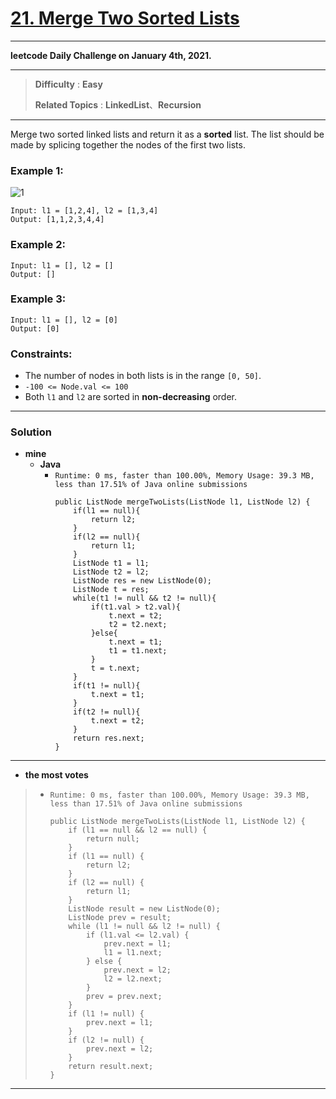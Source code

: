 # [21. Merge Two Sorted Lists](https://leetcode.com/problems/merge-two-sorted-lists/description/)

---

**leetcode Daily Challenge on January 4th, 2021.**

---

> **Difficulty** : **Easy**
>
> **Related Topics** : **LinkedList**、**Recursion**

---

Merge two sorted linked lists and return it as a **sorted** list. The list should be made by splicing together the nodes of the first two lists.



### Example 1:
![1](https://assets.leetcode.com/uploads/2020/10/03/merge_ex1.jpg)
```
Input: l1 = [1,2,4], l2 = [1,3,4]
Output: [1,1,2,3,4,4]
```

### Example 2:
```
Input: l1 = [], l2 = []
Output: []
```

### Example 3:
```
Input: l1 = [], l2 = [0]
Output: [0]
```

### Constraints:
* The number of nodes in both lists is in the range `[0, 50]`.
* `-100 <= Node.val <= 100`
* Both `l1` and `l2` are sorted in **non-decreasing** order.

---


### Solution
* **mine**
  * **Java**
    * `Runtime: 0 ms, faster than 100.00%, Memory Usage: 39.3 MB, less than 17.51% of Java online submissions`
      ```
      public ListNode mergeTwoLists(ListNode l1, ListNode l2) {
          if(l1 == null){
              return l2;
          }
          if(l2 == null){
              return l1;
          }
          ListNode t1 = l1;
          ListNode t2 = l2;
          ListNode res = new ListNode(0);
          ListNode t = res;
          while(t1 != null && t2 != null){
              if(t1.val > t2.val){
                  t.next = t2;
                  t2 = t2.next;
              }else{
                  t.next = t1;
                  t1 = t1.next;
              }
              t = t.next;
          }
          if(t1 != null){
              t.next = t1;
          }
          if(t2 != null){
              t.next = t2;
          }
          return res.next;
      }
      ```

---


* **the most votes**
>  * `Runtime: 0 ms, faster than 100.00%, Memory Usage: 39.3 MB, less than 17.51% of Java online submissions`
>    ```
>    public ListNode mergeTwoLists(ListNode l1, ListNode l2) {
>        if (l1 == null && l2 == null) {
>            return null;
>        }
>        if (l1 == null) {
>            return l2;
>        }
>        if (l2 == null) {
>            return l1;
>        }
>        ListNode result = new ListNode(0);
>        ListNode prev = result;
>        while (l1 != null && l2 != null) {
>            if (l1.val <= l2.val) {
>                prev.next = l1;
>                l1 = l1.next;
>            } else {
>                prev.next = l2;
>                l2 = l2.next;
>            }
>            prev = prev.next;
>        }
>        if (l1 != null) {
>            prev.next = l1;
>        }
>        if (l2 != null) {
>            prev.next = l2;
>        }
>        return result.next;
>    }
>    ```

---


